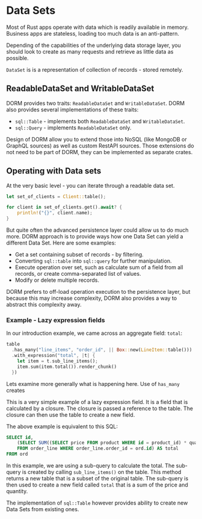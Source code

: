 # Data Sets

Most of Rust apps operate with data which is readily available in memory. Business apps
are stateless, loading too much data is an anti-pattern.

Depending of the capabilities of the underlying data storage layer, you should look to
create as many requests and retrieve as little data as possible.

`DataSet` is is a representation of collection of records - stored remotely.

## ReadableDataSet and WritableDataSet

DORM provides two traits: `ReadableDataSet` and `WritableDataSet`. DORM also provides
several implementations of these traits:

- `sql::Table` - implements both `ReadableDataSet` and `WritableDataSet`.
- `sql::Query` - implements `ReadableDataSet` only.

Design of DORM allow you to extend those into NoSQL (like MongoDB or GraphQL sources)
as well as custom RestAPI sources. Those extensions do not need to be part of DORM,
they can be implemented as separate crates.

## Operating with Data sets

At the very basic level - you can iterate through a readable data set.

```rust
let set_of_clients = Client::table();

for client in set_of_clients.get().await? {
    println!("{}", client.name);
}
```

But quite often the advanced persistence layer could allow us to do much more. DORM approach is
to provide ways how one Data Set can yield a different Data Set. Here are some examples:

- Get a set containing subset of records - by filtering.
- Converting `sql::table` into `sql::query` for further manipulation.
- Execute operation over set, such as calculate sum of a field from all records, or create comma-separated list of values.
- Modify or delete multiple records.

DORM prefers to off-load operation execution to the persistence layer, but because this may increase
complexity, DORM also provides a way to abstract this complexity away.

### Example - Lazy expression fields

In our introduction example, we came across an aggregate field: `total`:

```rust
table
  .has_many("line_items", "order_id", || Box::new(LineItem::table()))
  .with_expression("total", |t| {
    let item = t.sub_line_items();
    item.sum(item.total()).render_chunk()
  })
```

Lets examine more generally what is happening here. Use of `has_many` creates

This is a very simple example of a lazy expression field. It is a field that is calculated
by a closure. The closure is passed a reference to the table. The closure can then use
the table to create a new field.

The above example is equivalent to this SQL:

```sql
SELECT id,
    (SELECT SUM((SELECT price FROM product WHERE id = product_id) * quantity)
    FROM order_line WHERE order_line.order_id = ord.id) AS total
FROM ord
```

In this example, we are using a sub-query to calculate the total. The sub-query is
created by calling `sub_line_items()` on the table. This method returns a new table
that is a subset of the original table. The sub-query is then used to create a new
field called `total` that is a sum of the price and quantity.

The implementation
of `sql::Table` however provides ability to create new Data Sets from existing ones.
